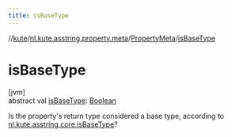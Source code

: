 ```yaml
---
title: isBaseType
---
```

//[kute](../../../index.html)/[nl.kute.asstring.property.meta](../index.html)/[PropertyMeta](index.html)/[isBaseType](is-base-type.html)



# isBaseType



[jvm]\
abstract val [isBaseType](is-base-type.html): [Boolean](https://kotlinlang.org/api/latest/jvm/stdlib/kotlin/-boolean/index.html)



Is the property's return type considered a base type, according to [nl.kute.asstring.core.isBaseType](../../nl.kute.asstring.core/is-base-type.html)?




